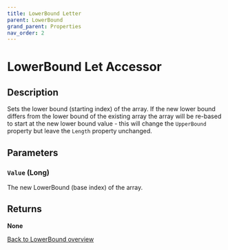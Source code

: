 ```yaml
---
title: LowerBound Letter
parent: LowerBound
grand_parent: Properties
nav_order: 2
---
```


# LowerBound Let Accessor

## Description
Sets the lower bound (starting index) of the array. If the new lower bound differs from the lower bound of the existing array the array will be re-based to start at the new lower bound value - this will change the `UpperBound` property but leave the `Length` property unchanged.

## Parameters
### `Value` (Long)
The new LowerBound (base index) of the array.

## Returns
**None**

[Back to LowerBound overview](https://senipah.github.io/VBA-Better-Array/api/properties/lower_bound/)